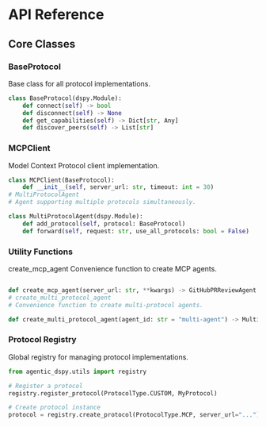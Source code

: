 # API Reference

## Core Classes

### BaseProtocol

Base class for all protocol implementations.

```python
class BaseProtocol(dspy.Module):
    def connect(self) -> bool
    def disconnect(self) -> None
    def get_capabilities(self) -> Dict[str, Any]
    def discover_peers(self) -> List[str]
```

### MCPClient

Model Context Protocol client implementation.

```python
class MCPClient(BaseProtocol):
    def __init__(self, server_url: str, timeout: int = 30)
# MultiProtocolAgent
# Agent supporting multiple protocols simultaneously.

class MultiProtocolAgent(dspy.Module):
    def add_protocol(self, protocol: BaseProtocol)
    def forward(self, request: str, use_all_protocols: bool = False)
```



### Utility Functions

create_mcp_agent
Convenience function to create MCP agents.

```python

def create_mcp_agent(server_url: str, **kwargs) -> GitHubPRReviewAgent
# create_multi_protocol_agent
# Convenience function to create multi-protocol agents.

def create_multi_protocol_agent(agent_id: str = "multi-agent") -> MultiProtocolAgent
```

### Protocol Registry

Global registry for managing protocol implementations.

```python
from agentic_dspy.utils import registry

# Register a protocol
registry.register_protocol(ProtocolType.CUSTOM, MyProtocol)

# Create protocol instance
protocol = registry.create_protocol(ProtocolType.MCP, server_url="...")

```
